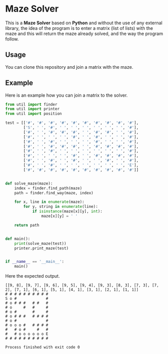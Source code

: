 # Maze Solver

This is a **Maze Solver** based on **Python** and without the use of any external library, the idea of the program is to
enter a matrix (list of lists) with the maze and this will return the maze already solved, and the way the program
follow.

## Usage

You can clone this repository and join a matrix with the maze.

## Example

Here is an example how you can join a matrix to the solver.

```python
from util import finder
from util import printer
from util import position

test = [['#', '#', '#', '#', '#', '#', '#', '#', '#', '#'],
        ['S', ' ', '#', ' ', ' ', ' ', ' ', ' ', ' ', '#'],
        ['#', ' ', '#', '#', '#', ' ', '#', '#', ' ', '#'],
        ['#', ' ', ' ', ' ', '#', ' ', '#', ' ', ' ', '#'],
        ['#', ' ', '#', ' ', ' ', ' ', '#', ' ', ' ', '#'],
        ['#', ' ', '#', '#', '#', ' ', '#', '#', '#', '#'],
        ['#', ' ', '#', ' ', ' ', ' ', ' ', ' ', ' ', '#'],
        ['#', ' ', ' ', ' ', '#', ' ', '#', '#', '#', '#'],
        ['#', ' ', '#', ' ', '#', ' ', ' ', '#', ' ', '#'],
        ['#', ' ', '#', ' ', ' ', ' ', ' ', ' ', ' ', 'E'],
        ['#', '#', '#', '#', '#', '#', '#', '#', '#', '#']]


def solve_maze(maze):
    index = finder.find_path(maze)
    path = finder.find_way(maze, index)

    for x, line in enumerate(maze):
        for y, string in enumerate(line):
            if isinstance(maze[x][y], int):
                maze[x][y] = ' '

    return path


def main():
    print(solve_maze(test))
    printer.print_maze(test)


if __name__ == '__main__':
    main()
```

Here the expected output.

```text
[[9, 8], [9, 7], [9, 6], [9, 5], [9, 4], [9, 3], [8, 3], [7, 3], [7, 2], [7, 1], [6, 1], [5, 1], [4, 1], [3, 1], [2, 1], [1, 1]]
# # # # # # # # # #  
S o #             #  
# o # # #   # #   #  
# o     #   #     #  
# o #       #     #  
# o # # #   # # # #  
# o #             #  
# o o o #   # # # #  
#   # o #     #   #  
#   # o o o o o o E  
# # # # # # # # # #  

Process finished with exit code 0

```